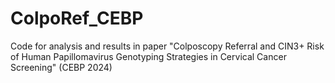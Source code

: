 # ColpoRef_CEBP
Code for analysis and results in paper "Colposcopy Referral and CIN3+ Risk of Human Papillomavirus Genotyping Strategies in Cervical Cancer Screening" (CEBP 2024)
